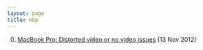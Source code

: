 ```yaml
---
layout: page
title: mbp
---
```


0. [MacBook Pro: Distorted video or no video issues](/bookmark/2012/11/13/distored-video-macbookpro.html) (13 Nov 2012) 

